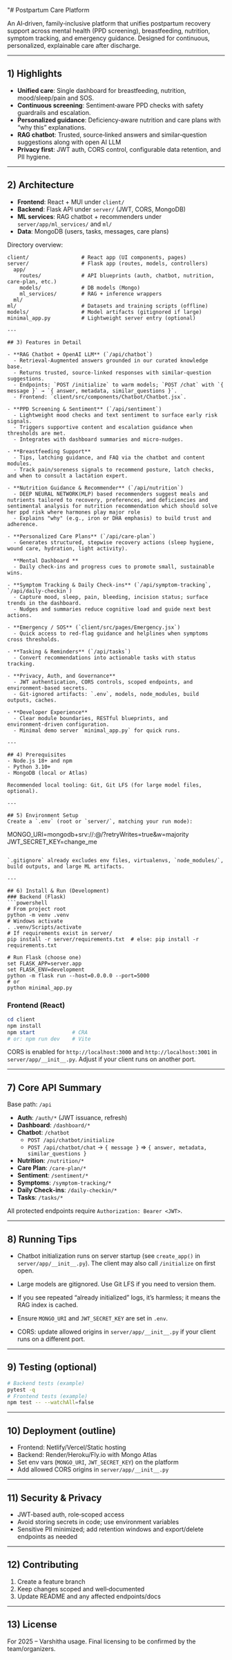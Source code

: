 "# Postpartum Care Platform

An AI‑driven, family‑inclusive platform that unifies postpartum recovery support across mental health (PPD screening), breastfeeding, nutrition, symptom tracking, and emergency guidance. Designed for continuous, personalized, explainable care after discharge.

---

## 1) Highlights
- **Unified care**: Single dashboard for breastfeeding, nutrition, mood/sleep/pain and SOS.
- **Continuous screening**: Sentiment‑aware PPD checks with safety guardrails and escalation.
- **Personalized guidance**: Deficiency‑aware nutrition and care plans with “why this” explanations.
- **RAG chatbot**: Trusted, source‑linked answers and similar‑question suggestions along with open AI LLM
- **Privacy first**: JWT auth, CORS control, configurable data retention, and PII hygiene.

---

## 2) Architecture
- **Frontend**: React + MUI under `client/`
- **Backend**: Flask API under `server/` (JWT, CORS, MongoDB)
- **ML services**: RAG chatbot + recommenders under `server/app/ml_services/` and `ml/`
- **Data**: MongoDB (users, tasks, messages, care plans)

Directory overview:
```
client/                 # React app (UI components, pages)
server/                 # Flask app (routes, models, controllers)
  app/
    routes/             # API blueprints (auth, chatbot, nutrition, care-plan, etc.)
    models/             # DB models (Mongo)
    ml_services/        # RAG + inference wrappers
  ml/                    
ml/                     # Datasets and training scripts (offline)
models/                 # Model artifacts (gitignored if large)
minimal_app.py          # Lightweight server entry (optional)

---

## 3) Features in Detail

- **RAG Chatbot + OpenAI LLM** (`/api/chatbot`)
  - Retrieval‑Augmented answers grounded in our curated knowledge base.
  - Returns trusted, source‑linked responses with similar‑question suggestions.
  - Endpoints: `POST /initialize` to warm models; `POST /chat` with `{ message }` → `{ answer, metadata, similar_questions }`.
  - Frontend: `client/src/components/Chatbot/Chatbot.jsx`.

- **PPD Screening & Sentiment** (`/api/sentiment`)
  - Lightweight mood checks and text sentiment to surface early risk signals.
  - Triggers supportive content and escalation guidance when thresholds are met.
  - Integrates with dashboard summaries and micro‑nudges.

- **Breastfeeding Support**
  - Tips, latching guidance, and FAQ via the chatbot and content modules.
  - Track pain/soreness signals to recommend posture, latch checks, and when to consult a lactation expert.

- **Nutrition Guidance & Recommender** (`/api/nutrition`)
  - DEEP NEURAL NETWORK(MLP) based recommenders suggest meals and nutrients tailored to recovery, preferences, and deficiencies and sentimental analysis for nutrition recommendation which should solve her ppd risk where harmones play major role
  - Explains "why" (e.g., iron or DHA emphasis) to build trust and adherence.

- **Personalized Care Plans** (`/api/care-plan`)
  - Generates structured, stepwise recovery actions (sleep hygiene, wound care, hydration, light activity).

  **Mental Dashboard **
  - Daily check‑ins and progress cues to promote small, sustainable wins.

- **Symptom Tracking & Daily Check‑ins** (`/api/symptom-tracking`, `/api/daily-checkin`)
  - Capture mood, sleep, pain, bleeding, incision status; surface trends in the dashboard.
  - Nudges and summaries reduce cognitive load and guide next best actions.

- **Emergency / SOS** (`client/src/pages/Emergency.jsx`)
  - Quick access to red‑flag guidance and helplines when symptoms cross thresholds.

- **Tasking & Reminders** (`/api/tasks`)
  - Convert recommendations into actionable tasks with status tracking.

- **Privacy, Auth, and Governance**
  - JWT authentication, CORS controls, scoped endpoints, and environment‑based secrets.
  - Git‑ignored artifacts: `.env`, models, node_modules, build outputs, caches.

- **Developer Experience**
  - Clear module boundaries, RESTful blueprints, and environment‑driven configuration.
  - Minimal demo server `minimal_app.py` for quick runs.

---

## 4) Prerequisites
- Node.js 18+ and npm
- Python 3.10+
- MongoDB (local or Atlas)

Recommended local tooling: Git, Git LFS (for large model files, optional).

---

## 5) Environment Setup
Create a `.env` (root or `server/`, matching your run mode):
```
MONGO_URI=mongodb+srv://<user>:<pass>@<cluster>/<db>?retryWrites=true&w=majority
JWT_SECRET_KEY=change_me
```

`.gitignore` already excludes env files, virtualenvs, `node_modules/`, build outputs, and large ML artifacts.

---

## 6) Install & Run (Development)
### Backend (Flask)
```powershell
# From project root
python -m venv .venv
# Windows activate
. .venv/Scripts/activate
# If requirements exist in server/
pip install -r server/requirements.txt  # else: pip install -r requirements.txt

# Run Flask (choose one)
set FLASK_APP=server.app
set FLASK_ENV=development
python -m flask run --host=0.0.0.0 --port=5000
# or
python minimal_app.py
```

### Frontend (React)
```powershell
cd client
npm install
npm start            # CRA
# or: npm run dev    # Vite
```

CORS is enabled for `http://localhost:3000` and `http://localhost:3001` in `server/app/__init__.py`. Adjust if your client runs on another port.

---

## 7) Core API Summary
Base path: `/api`

- **Auth**: `/auth/*` (JWT issuance, refresh)
- **Dashboard**: `/dashboard/*`
- **Chatbot**: `/chatbot`
  - `POST /api/chatbot/initialize`
  - `POST /api/chatbot/chat` → `{ message }` ⇒ `{ answer, metadata, similar_questions }`
- **Nutrition**: `/nutrition/*`
- **Care Plan**: `/care-plan/*`
- **Sentiment**: `/sentiment/*`
- **Symptoms**: `/symptom-tracking/*`
- **Daily Check‑ins**: `/daily-checkin/*`
- **Tasks**: `/tasks/*`

All protected endpoints require `Authorization: Bearer <JWT>`.

---

## 8) Running Tips
- Chatbot initialization runs on server startup (see `create_app()` in `server/app/__init__.py`). The client may also call `/initialize` on first open.
- Large models are gitignored. Use Git LFS if you need to version them.
- If you see repeated “already initialized” logs, it’s harmless; it means the RAG index is cached.

- Ensure `MONGO_URI` and `JWT_SECRET_KEY` are set in `.env`.
- CORS: update allowed origins in `server/app/__init__.py` if your client runs on a different port.

---

## 9) Testing (optional)
```bash
# Backend tests (example)
pytest -q
# Frontend tests (example)
npm test -- --watchAll=false
```

---

## 10) Deployment (outline)
- Frontend: Netlify/Vercel/Static hosting
- Backend: Render/Heroku/Fly.io with Mongo Atlas
- Set env vars (`MONGO_URI`, `JWT_SECRET_KEY`) on the platform
- Add allowed CORS origins in `server/app/__init__.py`

---

## 11) Security & Privacy
- JWT‑based auth, role‑scoped access
- Avoid storing secrets in code; use environment variables
- Sensitive PII minimized; add retention windows and export/delete endpoints as needed

---

## 12) Contributing
1. Create a feature branch
2. Keep changes scoped and well‑documented
3. Update README and any affected endpoints/docs

---

## 13) License
For 2025 – Varshitha usage. Final licensing to be confirmed by the team/organizers.
